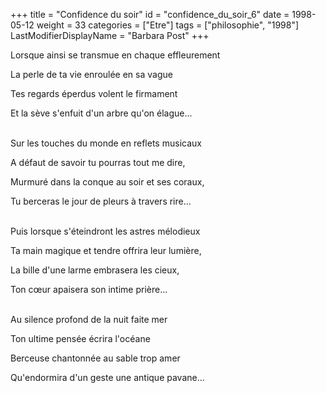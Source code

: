 +++
title = "Confidence du soir"
id = "confidence_du_soir_6"
date = 1998-05-12
weight = 33
categories = ["Etre"]
tags = ["philosophie", "1998"]
LastModifierDisplayName = "Barbara Post"
+++

Lorsque ainsi se transmue en chaque effleurement

La perle de ta vie enroulée en sa vague

Tes regards éperdus volent le firmament

Et la sève s'enfuit d'un arbre qu'on élague...

 \
Sur les touches du monde en reflets musicaux

A défaut de savoir tu pourras tout me dire,

Murmuré dans la conque au soir et ses coraux,

Tu berceras le jour de pleurs à travers rire...

 \
Puis lorsque s'éteindront les astres mélodieux

Ta main magique et tendre offrira leur lumière,

La bille d'une larme embrasera les cieux,

Ton cœur apaisera son intime prière...

 \
Au silence profond de la nuit faite mer

Ton ultime pensée écrira l'océane

Berceuse chantonnée au sable trop amer

Qu'endormira d'un geste une antique pavane...
